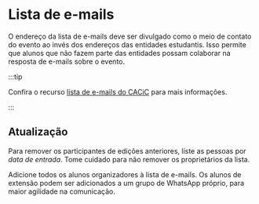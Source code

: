# Lista de e-mails

O endereço da lista de e-mails deve ser divulgado como o meio de contato do evento ao invés dos endereços das entidades estudantis. Isso permite que alunos que não fazem parte das entidades possam colaborar na resposta de e-mails sobre o evento.

:::tip

Confira o recurso [lista de e-mails do CACiC](../../Recursos/Comunicação/Lista%20de%20e-mails.md) para mais informações.

:::

## Atualização

Para remover os participantes de edições anteriores, liste as pessoas por _data de entrada_. Tome cuidado para não remover os proprietários da lista.

Adicione todos os alunos organizadores à lista de e-mails. Os alunos de extensão podem ser adicionados a um grupo de WhatsApp próprio, para maior agilidade na comunicação.

